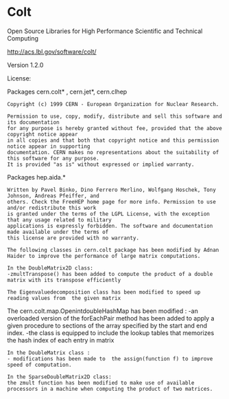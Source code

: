 Colt
====

Open Source Libraries for High Performance Scientific and Technical Computing

http://acs.lbl.gov/software/colt/

Version 1.2.0

License:

 Packages cern.colt* , cern.jet*, cern.clhep

    Copyright (c) 1999 CERN - European Organization for Nuclear Research.

    Permission to use, copy, modify, distribute and sell this software and its documentation
    for any purpose is hereby granted without fee, provided that the above copyright notice appear
    in all copies and that both that copyright notice and this permission notice appear in supporting
    documentation. CERN makes no representations about the suitability of this software for any purpose.
    It is provided "as is" without expressed or implied warranty.

Packages hep.aida.*

    Written by Pavel Binko, Dino Ferrero Merlino, Wolfgang Hoschek, Tony Johnson, Andreas Pfeiffer, and
    others. Check the FreeHEP home page for more info. Permission to use and/or redistribute this work
    is granted under the terms of the LGPL License, with the exception that any usage related to military
    applications is expressly forbidden. The software and documentation made available under the terms of
    this license are provided with no warranty.

    The following classes in cern.colt package has been modified by Adnan Haider to improve the performance of large matrix computations.

    In the DoubleMatrix2D class:
    -zmultTranspose() has been added to compute the product of a double matrix with its transpose efficiently

    The Eigenvaluedecomposition class has been modified to speed up reading values from  the given matrix

   The cern.colt.map.OpenintdoubleHashMap has been modified : 
    -an overloaded version of the forEachPair method has been added  to apply a given  procedure to sections of the array specified by  the start and end index.
    -the class is equipped to include the lookup tables that memorizes the hash index of each entry in  matrix

    In the DoubleMatrix class :
    - modifications has been made to  the assign(function f) to improve  speed of computation.

    In the SparseDoubleMatrix2D class:
    the zmult function has been modified to make use of available processors in a machine when computing the product of two matrices.


